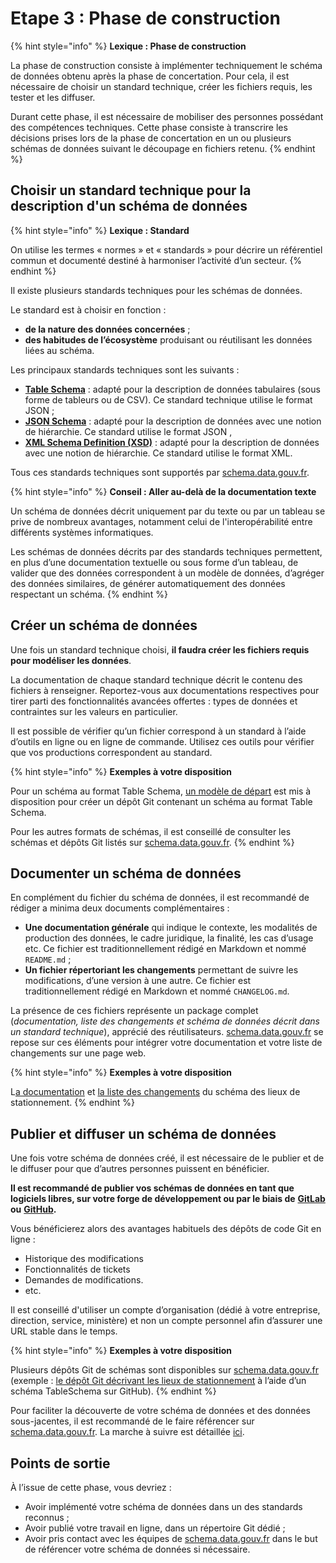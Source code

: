 # Etape 3 : Phase de construction

{% hint style="info" %}
**Lexique : Phase de construction**

La phase de construction consiste à implémenter techniquement le schéma de données obtenu après la phase de concertation. Pour cela, il est nécessaire de choisir un standard technique, créer les fichiers requis, les tester et les diffuser.

Durant cette phase, il est nécessaire de mobiliser des personnes possédant des compétences techniques. Cette phase consiste à transcrire les décisions prises lors de la phase de concertation en un ou plusieurs schémas de données suivant le découpage en fichiers retenu.
{% endhint %}

## Choisir un standard technique pour la description d'un schéma de données <a href="#choisir-un-standard-technique-pour-la-description-de-votre-schema-de-donnees" id="choisir-un-standard-technique-pour-la-description-de-votre-schema-de-donnees"></a>

{% hint style="info" %}
**Lexique : Standard**

On utilise les termes « normes » et « standards » pour décrire un référentiel commun et documenté destiné à harmoniser l’activité d’un secteur.
{% endhint %}

Il existe plusieurs standards techniques pour les schémas de données.&#x20;

Le standard est à choisir en fonction :&#x20;

* **de la nature des données concernées** ;&#x20;
* **des habitudes de l’écosystème** produisant ou réutilisant les données liées au schéma.

Les principaux standards techniques sont les suivants :

* [**Table Schema**](https://frictionlessdata.io/specs/table-schema/) : adapté pour la description de données tabulaires (sous forme de tableurs ou de CSV). Ce standard technique utilise le format JSON ;
* [**JSON Schema**](https://json-schema.org/) : adapté pour la description de données avec une notion de hiérarchie. Ce standard utilise le format JSON ,
* [**XML Schema Definition (XSD)**](https://www.w3.org/TR/xmlschema11-1/) : adapté pour la description de données avec une notion de hiérarchie. Ce standard utilise le format XML.

Tous ces standards techniques sont supportés par [schema.data.gouv.fr](https://schema.data.gouv.fr/).

{% hint style="info" %}
**Conseil : Aller au-delà de la documentation texte**

Un schéma de données décrit uniquement par du texte ou par un tableau se prive de nombreux avantages, notamment celui de l'interopérabilité entre différents systèmes informatiques.

Les schémas de données décrits par des standards techniques permettent, en plus d’une documentation textuelle ou sous forme d’un tableau, de valider que des données correspondent à un modèle de données, d’agréger des données similaires, de générer automatiquement des données respectant un schéma.
{% endhint %}

## Créer un schéma de données <a href="#creer-votre-schema-de-donnees" id="creer-votre-schema-de-donnees"></a>

Une fois un standard technique choisi, **il faudra créer les fichiers requis pour modéliser les données**.&#x20;

La documentation de chaque standard technique décrit le contenu des fichiers à renseigner. Reportez-vous aux documentations respectives pour tirer parti des fonctionnalités avancées offertes : types de données et contraintes sur les valeurs en particulier.

Il est possible de vérifier qu’un fichier correspond à un standard à l’aide d’outils en ligne ou en ligne de commande. Utilisez ces outils pour vérifier que vos productions correspondent au standard.

{% hint style="info" %}
**Exemples à votre disposition**

Pour un schéma au format Table Schema, [un modèle de départ](https://github.com/etalab/tableschema-template) est mis à disposition pour créer un dépôt Git contenant un schéma au format Table Schema.

Pour les autres formats de schémas, il est conseillé de consulter les schémas et dépôts Git listés sur [schema.data.gouv.fr](https://schema.data.gouv.fr/).
{% endhint %}

## Documenter un schéma de données <a href="#documenter-votre-schema-de-donnees" id="documenter-votre-schema-de-donnees"></a>

En complément du fichier du schéma de données, il est recommandé de rédiger a minima deux documents complémentaires :

* **Une documentation générale** qui indique le contexte, les modalités de production des données, le cadre juridique, la finalité, les cas d’usage etc. Ce fichier est traditionnellement rédigé en Markdown et nommé `README.md` ;
* **Un fichier répertoriant les changements** permettant de suivre les modifications, d’une version à une autre. Ce fichier est traditionnellement rédigé en Markdown et nommé `CHANGELOG.md`.

La présence de ces fichiers représente un package complet (_documentation, liste des changements et schéma de données décrit dans un standard technique_), apprécié des réutilisateurs. [schema.data.gouv.fr](https://schema.data.gouv.fr/) se repose sur ces éléments pour intégrer votre documentation et votre liste de changements sur une page web.

{% hint style="info" %}
**Exemples à votre disposition**

L[a documentation](https://github.com/etalab/schema-stationnement/blob/master/README.md) et [la liste des changements](https://github.com/etalab/schema-stationnement/blob/master/CHANGELOG.md) du schéma des lieux de stationnement.
{% endhint %}

## Publier et diffuser un schéma de données <a href="#publier-et-diffuser-votre-schema-de-donnees" id="publier-et-diffuser-votre-schema-de-donnees"></a>

Une fois votre schéma de données créé, il est nécessaire de le publier et de le diffuser pour que d’autres personnes puissent en bénéficier.&#x20;

**Il est recommandé de publier vos schémas de données en tant que logiciels libres, sur votre forge de développement ou par le biais de** [**GitLab**](https://about.gitlab.com/) **ou** [**GitHub**](https://github.com/)**.**

Vous bénéficierez alors des avantages habituels des dépôts de code Git en ligne :&#x20;

* Historique des modifications
* Fonctionnalités de tickets
* Demandes de modifications.&#x20;
* etc.

Il est conseillé d'utiliser un compte d’organisation (dédié à votre entreprise, direction, service, ministère) et non un compte personnel afin d’assurer une URL stable dans le temps.

{% hint style="info" %}
**Exemples à votre disposition**

Plusieurs dépôts Git de schémas sont disponibles sur [schema.data.gouv.fr](https://schema.data.gouv.fr/) (exemple : [le dépôt Git décrivant les lieux de stationnement](https://github.com/etalab/schema-stationnement) à l’aide d’un schéma TableSchema sur GitHub).&#x20;
{% endhint %}

Pour faciliter la découverte de votre schéma de données et des données sous-jacentes, il est recommandé de le faire référencer sur [schema.data.gouv.fr](https://schema.data.gouv.fr/). La marche à suivre est détaillée [ici](../../../../publier-des-donnees/guide-qualite/les-schemas-de-donnees/integrer-un-schema-de-donnees-a-schema.data.gouv.fr.md).&#x20;

## Points de sortie <a href="#points-de-sortie" id="points-de-sortie"></a>

À l’issue de cette phase, vous devriez :

* Avoir implémenté votre schéma de données dans un des standards reconnus ;
* Avoir publié votre travail en ligne, dans un répertoire Git dédié ;
* Avoir pris contact avec les équipes de [schema.data.gouv.fr](https://schema.data.gouv.fr/) dans le but de référencer votre schéma de données si nécessaire.

